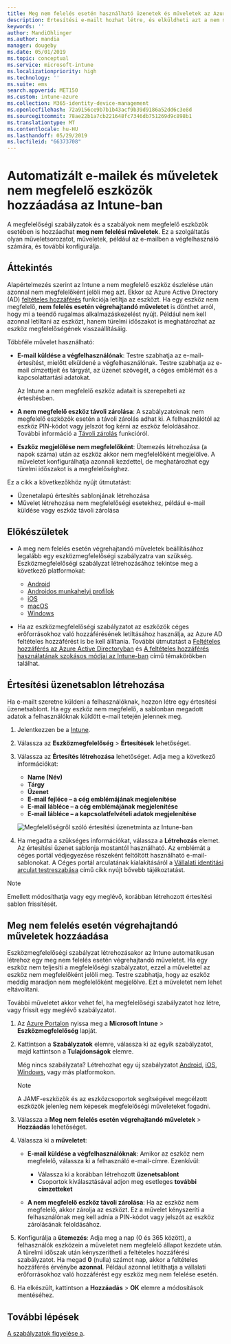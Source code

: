 ```yaml
---
title: Meg nem felelés esetén használható üzenetek és műveletek az Azure-beli Microsoft Intune-ban | Microsoft Docs
description: Értesítési e-mailt hozhat létre, és elküldheti azt a nem megfelelő eszközökre. Miután az eszköz nem megfelelőként lett megjelölve, hozzáadhat olyan műveleteket, mint a türelmi időszak kijelölése a megfelelőség teljesítéséig, vagy egy ütemterv, amely az eszköz megfelelővé válásáig letiltja a hozzáférést. Mindezt megteheti az Azure-beli Microsoft Intune használatával.
keywords: ''
author: MandiOhlinger
ms.author: mandia
manager: dougeby
ms.date: 05/01/2019
ms.topic: conceptual
ms.service: microsoft-intune
ms.localizationpriority: high
ms.technology: ''
ms.suite: ems
search.appverid: MET150
ms.custom: intune-azure
ms.collection: M365-identity-device-management
ms.openlocfilehash: 72a9156ce9b7b1b43acf9b39d9186a52dd6c3e8d
ms.sourcegitcommit: 78ae22b1a7cb221648fc7346db751269d9c898b1
ms.translationtype: MT
ms.contentlocale: hu-HU
ms.lasthandoff: 05/29/2019
ms.locfileid: "66373708"
---
```

# <a name="automate-email-and-add-actions-for-noncompliant-devices-in-intune"></a>Automatizált e-mailek és műveletek nem megfelelő eszközök hozzáadása az Intune-ban

A megfelelőségi szabályzatok és a szabályok nem megfelelő eszközök esetében is hozzáadhat **meg nem felelési műveletek**. Ez a szolgáltatás olyan műveletsorozatot, műveletek, például az e-mailben a végfelhasználó számára, és további konfigurálja.

## <a name="overview"></a>Áttekintés

Alapértelmezés szerint az Intune a nem megfelelő eszköz észlelése után azonnal nem megfelelőként jelöli meg azt. Ekkor az Azure Active Directory (AD) [feltételes hozzáférés](https://docs.microsoft.com/azure/active-directory/active-directory-conditional-access-azure-portal) funkciója letiltja az eszközt. Ha egy eszköz nem megfelelő, **nem felelés esetén végrehajtandó műveletet** is dönthet arról, hogy mi a teendő rugalmas alkalmazáskezelést nyújt. Például nem kell azonnal letiltani az eszközt, hanem türelmi időszakot is meghatározhat az eszköz megfelelőségének visszaállításáig.

Többféle művelet használható:

- **E-mail küldése a végfelhasználónak**: Testre szabhatja az e-mail-értesítést, mielőtt elküldené a végfelhasználónak. Testre szabhatja az e-mail címzettjeit és tárgyát, az üzenet szövegét, a céges emblémát és a kapcsolattartási adatokat.

    Az Intune a nem megfelelő eszköz adatait is szerepelteti az értesítésben.

- **A nem megfelelő eszköz távoli zárolása**: A szabályzatoknak nem megfelelő eszközök esetén a távoli zárolás adhat ki. A felhasználótól az eszköz PIN-kódot vagy jelszót fog kérni az eszköz feloldásához. További információ a [Távoli zárolás](device-remote-lock.md) funkcióról. 

- **Eszköz megjelölése nem megfelelőként**: Ütemezés létrehozása (a napok száma) után az eszköz akkor nem megfelelőként megjelölve. A műveletet konfigurálhatja azonnali kezdettel, de meghatározhat egy türelmi időszakot is a megfelelőséghez.

Ez a cikk a következőkhöz nyújt útmutatást:

- Üzenetalapú értesítés sablonjának létrehozása
- Művelet létrehozása nem megfelelőségi esetekhez, például e-mail küldése vagy eszköz távoli zárolása


## <a name="before-you-begin"></a>Előkészületek

- A meg nem felelés esetén végrehajtandó műveletek beállításához legalább egy eszközmegfelelőségi szabályzatra van szükség. Eszközmegfelelőségi szabályzat létrehozásához tekintse meg a következő platformokat:

  - [Android](compliance-policy-create-android.md)
  - [Androidos munkahelyi profilok](compliance-policy-create-android-for-work.md)
  - [iOS](compliance-policy-create-ios.md)
  - [macOS](compliance-policy-create-mac-os.md)
  - [Windows](compliance-policy-create-windows.md)

- Ha az eszközmegfelelőségi szabályzatot az eszközök céges erőforrásokhoz való hozzáférésének letiltásához használja, az Azure AD feltételes hozzáférést is be kell állítania. További útmutatást a [Feltételes hozzáférés az Azure Active Directoryban](https://docs.microsoft.com/azure/active-directory/active-directory-conditional-access-azure-portal) és [A feltételes hozzáférés használatának szokásos módjai az Intune-ban](conditional-access-intune-common-ways-use.md) című témakörökben találhat.

## <a name="create-a-notification-message-template"></a>Értesítési üzenetsablon létrehozása

Ha e-mailt szeretne küldeni a felhasználóknak, hozzon létre egy értesítési üzenetsablont. Ha egy eszköz nem megfelelő, a sablonban megadott adatok a felhasználóknak küldött e-mail tetején jelennek meg.

1. Jelentkezzen be a [Intune](https://go.microsoft.com/fwlink/?linkid=2090973).
2. Válassza az **Eszközmegfelelőség** > **Értesítések** lehetőséget.
3. Válassza az **Értesítés létrehozása** lehetőséget. Adja meg a következő információkat:

   - **Name (Név)**
   - **Tárgy**
   - **Üzenet**
   - **E-mail fejléce – a cég emblémájának megjelenítése**
   - **E-mail lábléce – a cég emblémájának megjelenítése**
   - **E-mail lábléce – a kapcsolatfelvételi adatok megjelenítése**

   ![Megfelelőségről szóló értesítési üzenetminta az Intune-ban](./media/actionsfornoncompliance-1.PNG)

4. Ha megadta a szükséges információkat, válassza a **Létrehozás** elemet. Az értesítési üzenet sablonja mostantól használható. Az emblémát a céges portál védjegyezése részeként feltöltött használható e-mail-sablonokat. A Céges portál arculatának kialakításáról a [Vállalati identitási arculat testreszabása](company-portal-app.md#company-identity-branding-customization) című cikk nyújt bővebb tájékoztatást.

> [!NOTE]
> Emellett módosíthatja vagy egy meglévő, korábban létrehozott értesítési sablon frissítését.

## <a name="add-actions-for-noncompliance"></a>Meg nem felelés esetén végrehajtandó műveletek hozzáadása

Eszközmegfelelőségi szabályzat létrehozásakor az Intune automatikusan létrehoz egy meg nem felelés esetén végrehajtandó műveletet. Ha egy eszköz nem teljesíti a megfelelőségi szabályzatot, ezzel a művelettel az eszköz nem megfelelőként jelöli meg. Testre szabhatja, hogy az eszköz meddig maradjon nem megfelelőként megjelölve. Ezt a műveletet nem lehet eltávolítani.

További műveletet akkor vehet fel, ha megfelelőségi szabályzatot hoz létre, vagy frissít egy meglévő szabályzatot. 

1. Az [Azure Portalon](https://portal.azure.com) nyissa meg a **Microsoft Intune** > **Eszközmegfelelőség** lapját.
2. Kattintson a **Szabályzatok** elemre, válassza ki az egyik szabályzatot, majd kattintson a **Tulajdonságok** elemre. 

    Még nincs szabályzata? Létrehozhat egy új szabályzatot [Android](compliance-policy-create-android.md), [iOS](compliance-policy-create-ios.md), [Windows](compliance-policy-create-windows.md), vagy más platformokon.
  
    > [!NOTE]
    > A JAMF-eszközök és az eszközcsoportok segítségével megcélzott eszközök jelenleg nem képesek megfelelőségi műveleteket fogadni.

3. Válassza a **Meg nem felelés esetén végrehajtandó műveletek** > **Hozzáadás** lehetőséget.
4. Válassza ki a **műveletet**: 

    - **E-mail küldése a végfelhasználóknak**: Amikor az eszköz nem megfelelő, válassza ki a felhasználó e-mail-címre. Ezenkívül: 
    
         - Válassza ki a korábban létrehozott **üzenetsablont**
         - Csoportok kiválasztásával adjon meg esetleges **további címzetteket**
    
    - **A nem megfelelő eszköz távoli zárolása**: Ha az eszköz nem megfelelő, akkor zárolja az eszközt. Ez a művelet kényszeríti a felhasználónak meg kell adnia a PIN-kódot vagy jelszót az eszköz zárolásának feloldásához. 
    
5. Konfigurálja a **ütemezés**: Adja meg a nap (0 és 365 között), a felhasználók eszközein a műveletet nem megfelelő állapot kezdete után. A türelmi időszak után kényszerítheti a feltételes hozzáférési szabályzatot. Ha megad **0** (nulla) számot nap, akkor a feltételes hozzáférés érvénybe **azonnal**. Például azonnal letilthatja a vállalati erőforrásokhoz való hozzáférést egy eszköz meg nem felelése esetén.

6. Ha elkészült, kattintson a **Hozzáadás** > **OK** elemre a módosítások mentéséhez.

## <a name="next-steps"></a>További lépések

[A szabályzatok figyelése a](compliance-policy-monitor.md).
